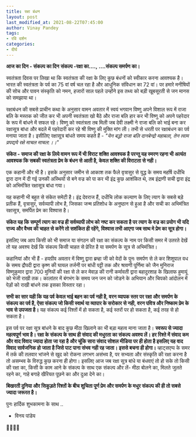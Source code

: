 ```yaml
---
title: रक्षा बंधन
layout: post
last_modified_at: 2021-08-22T07:45:00
author: Vinay Pandey
tags:
- रवि दर्शन
categories:
- दीर्घ
---
```

**आज का दिन - संकल्प का दिन**
    **संकल्प -रक्षा का....,**
         **....संकल्प समर्पण का।**

स्वतंत्रता दिवस पर लिखा था कि स्वतंत्रता की रक्षा के लिए कुछ बंधनों को स्वीकार करना आवश्यक है। भारत की स्वतंत्रता के पर्व का 75 वां वर्ष चल रहा है और आधुनिक संविधान का 72 वां। पर हमारे मनीषियों की सोच और पावन संस्कृति को नमन, हजारों साल पहले उन्होंने इस तथ्य को बड़ी खूबसूरती से जन मानस को समझाया था। 

रक्षाबंधन की सबसे प्राचीन कथा के अनुसार वामन अवतार में स्वयं भगवान विष्णु अपने विशाल रूप में राजा बलि के मस्तक को जीत कर भी अपनी स्वतंत्रता खो बैठे और राजा बलि हार कर भी विष्णु को अपने पहरेदार के रूप में बांधने में सफल रहे। विष्णु को स्वतंत्रता तब मिली जब देवी लक्ष्मी ने राजा बलि को भाई बना कर रक्षासूत्र बांधा और बदले में पहरेदारी कर रहे श्री विष्णु की मुक्ति मांग ली। तभी से धरती पर रक्षाबंधन का पर्व मनाया जाता है। इसीलिए रक्षासूत्र बांधते समय कहते हैं -
*"येन बद्धो राजा बलि दानबेन्द्रो महाबला,*
 *तेन त्वाम प्रपद्यये रक्षे माचल माचल:।।"* 
 
**संकेत - समाज की रक्षा के लिये वामन रूप में भी विराट शक्ति आवश्यक है परन्तु यह स्मरण रहना भी अत्यंत आवश्यक कि सबकी स्वतंत्रता प्रेम के बंधन से आती है, केवल शक्ति की विराटता से नही।**

एक कहानी और भी है। इसके अनुसार जमीन से आकाश तक फैले वृत्रासुर से युद्ध के समय महर्षि दधीचि द्वारा दान में दी गई उनकी अस्थियों से बने वज्र को पा कर भी इंद्र कुछ आशंकित थे, तब इंद्राणी सची द्वारा इंद्र को अभिमंत्रित रक्षासूत्र बांधा गया।

यह कहानी भी बहुत से संकेत समेटी है। इंद्र देवराज हैं, दधीचि लोक कल्याण के लिए त्याग के सबसे बड़े प्रतीक हैं, वृत्रासुर, सर्वव्यापी लोभ है, जिसका जन्म प्रतिशोध के अनुष्ठान से हुआ है और सची का अभिमंत्रित रक्षासूत्र, समर्पित प्रेम का विश्वास है।  

**संकेत यह कि सम्पूर्ण त्याग का वज्र ही सर्वव्यापी लोभ को नष्ट कर सकता है पर त्याग के वज्र का प्रयोग भी यदि राज्य और वैभव की चाहत से करेंगे तो सशंकित ही रहेंगे, विश्वास तभी आएगा जब साथ मे प्रेम का सूत्र होगा।**

इसलिए जब आप किसी को भी समाज या संगठन की रक्षा का संकल्प के नाम पर किसी समर में उतरते देखें तो यह अवश्य देखें कि संकल्प किसी चाहत से प्रेरित है या समर्पण के सूत्र से अभिमंत्रित।

कहानियां और भी हैं -  हयग्रीव अवतार में विष्णु द्वारा ब्रम्हा जी को वेदों के पुनः समर्पण से ले कर शिशुपाल वध के समय द्रौपदी द्वारा कृष्ण की घायल तर्जनी पर बांधी पट्टी तक और श्रावणी पूर्णिमा को जैन मुनिराज विष्णुकुमार द्वारा 700 मुनियों की रक्षा से ले कर मेवाड़ की रानी कर्मावती द्वारा बहादुरशाह के खिलाफ हुमायूं को भेजी राखी तक। कालांतर में बंगभंग के समय जन जन को जोडने के अभियान और चिपको आंदोलन में पेड़ों को राखी बांधने तक इसका विस्तार रहा। 

**सभी का सार यही कि यह पर्व केवल भाई बहन का पर्व नही है, वरन व्यापक स्तर पर रक्षा और समर्पण के संकल्प का पर्व है, ऐसा संकल्प जो किसी स्वार्थ या व्यापार के सरोकार से नही, वरन पवित्र और निष्काम प्रेम के भाव से उपजता है।** यह संकल्प कई रिश्तों में हो सकता है, कई स्तरों पर हो सकता है, कई तरह से हो सकता है।

इस पर्व पर रक्षा सूत्र बांधने के बाद कुछ मीठा खिलाने का भी बड़ा महत्व माना जाता है। **स्वरूप से ज्यादा महत्वपूर्ण भाव है। रक्षा के संकल्प के साथ ही संवाद की मधुरता का संकल्प अवश्य लें। हर रिश्ते में संवाद कम और वाद विवाद ज्यादा होता जा रहा है और चूंकि सारा संवाद सोशल मीडिया पर ही होता है इसलिए यह वाद विवाद सार्वजनिक हो जाता है जिसे पाट पाना संभव नही रह जाता। इससे बचना ही होगा।** व्हाट्सएप्प के समर में तर्क की तलवार भांजने से खुद को रोकना लगभग असंभव है, पर सभ्यता और संस्कृति की रक्षा करना है तो असम्भव के विरुद्ध कुछ करना ही होगा। इसलिए आज जब रक्षा सूत्र बांधे या बंधवाएं तो हो सके तो किसी की रक्षा का, किसी के काम आने के संकल्प के साथ एक संकल्प और लें- मीठा बोलने का, मिलते जुलते रहने का, गाहे बगाहे खैरियत पूछने का और दुआ देने का।

**बिखरती दुनिया और सिकुड़ते रिश्तों के बीच शुचिता पूर्ण प्रेम और समर्पण के मधुर संकल्प की ही तो सबसे ज्यादा जरूरत है।**

पुनः हार्दिक शुभकामना के साथ ..

- विनय पांडेय 

🙏🌷🌷🙏


